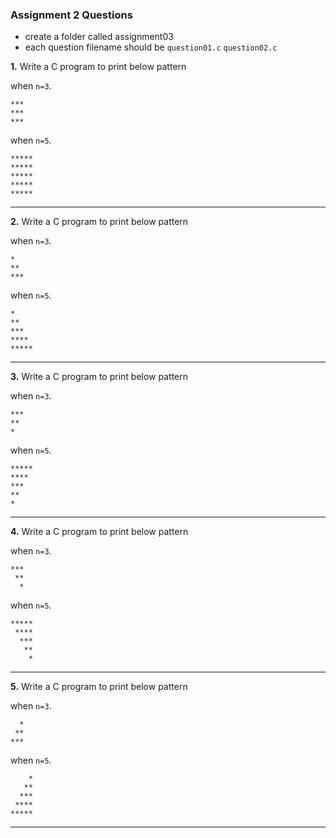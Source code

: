### Assignment 2 Questions

* create a folder called assignment03
* each question filename should be `question01.c` `question02.c`

**1.** Write a C program to print below pattern

when `n=3`.
```
***
***
***
```

when `n=5`.
```
*****
*****
*****
*****
*****
```
---

**2.** Write a C program to print below pattern

when `n=3`.
```
*
**
***
```
when `n=5`.
```
*
**
***
****
*****
```
---
**3.** Write a C program to print below pattern

when `n=3`.
```
***
**
*
```
when `n=5`.
```
*****
****
***
**
*
```

---
**4.** Write a C program to print below pattern

when `n=3`.
```
***
 **
  *
```
when `n=5`.
```
*****
 ****
  ***
   **
    *
```
---
**5.** Write a C program to print below pattern

when `n=3`.
```
  *
 **
***
```
when `n=5`.
```
    *
   **
  ***
 ****
*****
```
---
